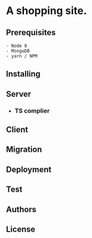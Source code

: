 # A shopping site.

## Prerequisites
    - Node 8
    - MongoDB
    - yarn / NPM
    
## Installing

## Server

   - ### TS complier

## Client

## Migration

## Deployment

## Test

## Authors

## License
